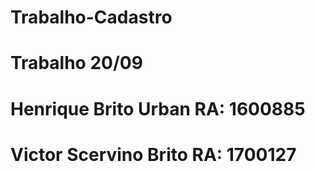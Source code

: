 # Trabalho-Cadastro
# Trabalho 20/09
# Henrique Brito Urban RA: 1600885
# Victor Scervino Brito RA: 1700127

